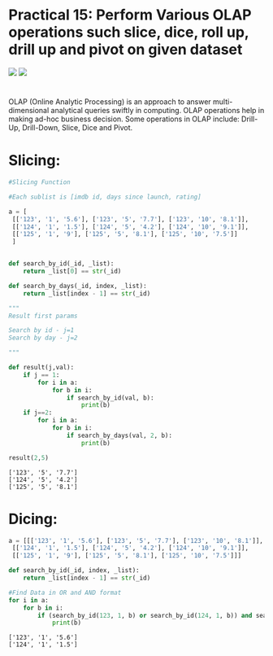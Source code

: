 # Practical 15: Perform Various OLAP operations such slice, dice, roll up, drill up and pivot on given dataset
[![](https://img.shields.io/badge/Name-Sagar_Darji-blue.svg?style=flat)](https://www.linkedin.com/in/sagar-darji-7b7011165/)
![](https://img.shields.io/badge/Enrollment.no-181310132010-blue.svg?style=flat)
#
OLAP (Online Analytic Processing) is an approach to answer multi-dimensional analytical queries swiftly in computing. OLAP operations help in making ad-hoc business decision. Some operations in OLAP include: Drill-Up, Drill-Down, Slice, Dice and Pivot.

# Slicing:


```python
#Slicing Function 

#Each sublist is [imdb id, days since launch, rating]

a = [
 [['123', '1', '5.6'], ['123', '5', '7.7'], ['123', '10', '8.1']],
 [['124', '1', '1.5'], ['124', '5', '4.2'], ['124', '10', '9.1']],
 [['125', '1', '9'], ['125', '5', '8.1'], ['125', '10', '7.5']]
 ]


def search_by_id(_id, _list):
    return _list[0] == str(_id)

def search_by_days(_id, index, _list):
    return _list[index - 1] == str(_id)

""" 
Result first params 

Search by id - j=1
Search by day - j=2

"""

def result(j,val):
    if j == 1:    
        for i in a:
            for b in i:
                if search_by_id(val, b):
                    print(b)
    if j==2:
        for i in a:
            for b in i:
                if search_by_days(val, 2, b):
                    print(b)

result(2,5)
```

    ['123', '5', '7.7']
    ['124', '5', '4.2']
    ['125', '5', '8.1']
    

# Dicing:


```python
a = [[['123', '1', '5.6'], ['123', '5', '7.7'], ['123', '10', '8.1']],
 [['124', '1', '1.5'], ['124', '5', '4.2'], ['124', '10', '9.1']],
 [['125', '1', '9'], ['125', '5', '8.1'], ['125', '10', '7.5']]]

def search_by_id(_id, index, _list):
    return _list[index - 1] == str(_id)

#Find Data in OR and AND format
for i in a:
    for b in i:
        if (search_by_id(123, 1, b) or search_by_id(124, 1, b)) and search_by_id(1, 2, b):
            print(b)

```

    ['123', '1', '5.6']
    ['124', '1', '1.5']
    
